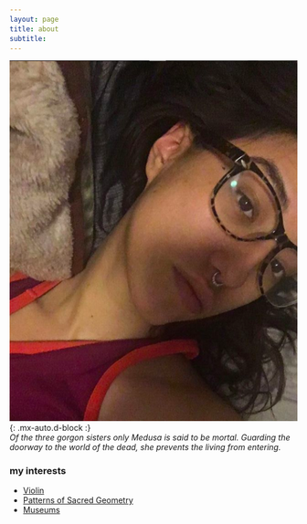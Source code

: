 ```yaml
---
layout: page
title: about
subtitle: 
---    
```


 
![m2](assets/img/m2.jpg) {: .mx-auto.d-block :}      
*Of the three gorgon sisters only Medusa is said to be mortal. Guarding the doorway to the world of the dead, she prevents the living from entering.* 

### my interests 
- [Violin](https://www.youtube.com/watch?v=IDcuiZznRVM)  
- [Patterns of Sacred Geometry](https://www.youtube.com/watch?v=Mynr7uik5-0)  
- [Museums](https://www.metmuseum.org/exhibitions/current-exhibitions) 




